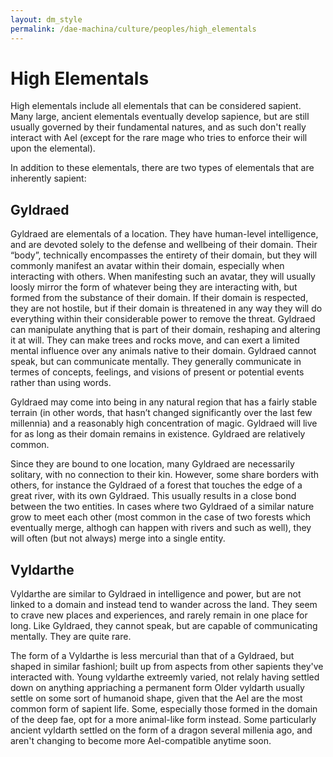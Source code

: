 ```yaml
---
layout: dm_style
permalink: /dae-machina/culture/peoples/high_elementals
---
```


# High Elementals

High elementals include all elementals that can be considered sapient.
Many large, ancient elementals eventually develop sapience, but are still usually governed by their fundamental natures, and as such don't really interact with Ael (except for the rare mage who tries to enforce their will upon the elemental).

In addition to these elementals, there are two types of elementals that are inherently sapient: 

## Gyldraed

Gyldraed are elementals of a location. They have human-level intelligence, and are devoted solely to the defense and wellbeing of their domain. 
Their “body”, technically encompasses the entirety of their domain, but they will commonly manifest an avatar within their domain, especially when interacting with others. 
When manifesting such an avatar, they will usually loosly mirror the form of whatever being they are interacting with, but formed from the substance of their domain.
If their domain is respected, they are not hostile, but if their domain is threatened in any way they will do everything within their considerable power to remove the threat. 
Gyldraed can manipulate anything that is part of their domain, reshaping and altering it at will. They can make trees and rocks move, and can exert a limited mental influence 
over any animals native to their domain. Gyldraed cannot speak, but can communicate mentally. They generally communicate in termes of concepts, feelings, and visions of present 
or potential events rather than using words.

Gyldraed may come into being in any natural region that has a fairly stable terrain (in other words, that hasn’t changed significantly over the last few millennia) and a reasonably high concentration of magic. 
Gyldraed will live for as long as their domain remains in existence. Gyldraed are relatively common.

Since they are bound to one location, many Gyldraed are necessarily solitary, with no connection to their kin. However, some share borders with others, 
for instance the Gyldraed of a forest that touches the edge of a great river, with its own Gyldraed. This usually results in a close bond between the two entities.
In cases where two Gyldraed of a similar nature grow to meet each other (most common in the case of two forests which eventually merge, althogh can happen with rivers and such as well), they will often (but not always)
merge into a single entity.

## Vyldarthe

Vyldarthe are similar to Gyldraed in intelligence and power, but are not linked to a domain and instead tend to wander across the land. They seem to crave new places and experiences, 
and rarely remain in one place for long. Like Gyldraed, they cannot speak, but are capable of communicating mentally. They are quite rare.

The form of a Vyldarthe is less mercurial than that of a Gyldraed, but shaped in similar fashionl; built up from aspects from other sapients they've interacted with.
Young vyldarthe extreemly varied, not relaly having settled down on anything appriaching a permanent form
Older vyldarth usually settle on some sort of humanoid shape, given that the Ael are the most common form of sapient life. Some, especially those formed in the domain of the deep fae, opt for a more animal-like form instead.
Some particularly ancient vyldarth settled on the form of a dragon several millenia ago, and aren't changing to become more Ael-compatible anytime soon. 
